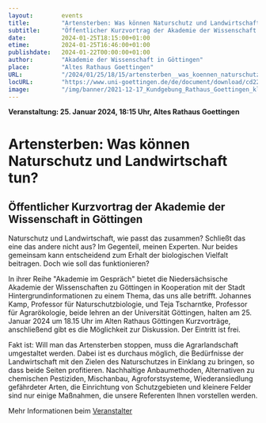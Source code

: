 ```yaml
---
layout:        events
title:         "Artensterben: Was können Naturschutz und Landwirtschaft tun?"
subtitle:      "Öffentlicher Kurzvortrag der Akademie der Wissenschaft in Göttingen"
date:          2024-01-25T18:15:00+01:00
etime:         2024-01-25T16:46:00+01:00
publishdate:   2024-01-22T00:00:00+01:00
author:        "Akademie der Wissenschaft in Göttingen"
place:         "Altes Rathaus Goettingen"
URL:           "/2024/01/25/18/15/artensterben__was_koennen_naturschutz_und_landwirtschaft_tun"
locURL:        "https://www.uni-goettingen.de/de/document/download/cd22fe1e13e2bee1e2d055dbc6a7a13c.pdf/Artensterben2024-Flyer.pdf"
image:         "/img/banner/2021-12-17_Kundgebung_Rathaus_Goettingen_klimaneutral_2030.jpg"
---
```


**Veranstaltung: 25. Januar 2024, 18:15 Uhr, Altes Rathaus Goettingen**

Artensterben: Was können Naturschutz und Landwirtschaft tun?
===========

Öffentlicher Kurzvortrag der Akademie der Wissenschaft in Göttingen
-----------
Naturschutz und Landwirtschaft, wie passt das zusammen? Schließt das eine das andere nicht aus? Im Gegenteil, meinen Experten. Nur beides gemeinsam kann entscheidend zum Erhalt der biologischen Vielfalt beitragen. Doch wie soll das funktionieren?

In ihrer Reihe "Akademie im Gespräch" bietet die Niedersächsische Akademie der Wissenschaften zu Göttingen in Kooperation mit der Stadt Hintergrundinformationen zu einem Thema, das uns alle betrifft. Johannes Kamp, Professor für Naturschutzbiologie, und Teja Tscharntke, Professor für Agrarökologie, beide lehren an der Universität Göttingen, halten am 25. Januar 2024 um 18.15 Uhr im Alten Rathaus Göttingen Kurzvorträge, anschließend gibt es die Möglichkeit zur Diskussion. Der Eintritt ist frei.

Fakt ist: Will man das Artensterben stoppen, muss die Agrarlandschaft umgestaltet werden. Dabei ist es durchaus möglich, die Bedürfnisse der Landwirtschaft mit den Zielen des Naturschutzes in Einklang zu bringen, so dass beide Seiten profitieren. Nachhaltige Anbaumethoden, Alternativen zu chemischen Pestiziden, Mischanbau, Agroforstsysteme, Wiederansiedlung gefährdeter Arten, die Einrichtung von Schutzgebieten und kleinere Felder sind nur einige Maßnahmen, die unsere Referenten Ihnen vorstellen werden. 


Mehr Informationen beim [Veranstalter](https://www.uni-goettingen.de/de/document/download/cd22fe1e13e2bee1e2d055dbc6a7a13c.pdf/Artensterben2024-Flyer.pdf)
